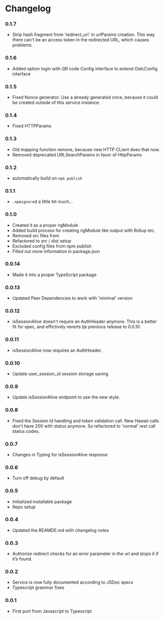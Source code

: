 # Changelog

### 0.1.7

* Strip hash fragment from 'redirect_uri' in urlParams creation. This way there can't be an access token in the redirected URL, which causes problems.

### 0.1.6

* Added option login with QR code Config interface to extend OidcConfig interface

### 0.1.5

* Fixed Nonce generator. Use a already generated once, because it could be created outside of this service instance.

### 0.1.4

* Fixed HTTPParams

### 0.1.3

* Old mapping function remove, because new HTTP CLient does that now.
* Removed deprecated URLSearchParams in favor of HttpParams

### 0.1.2

* automatically build on `npm publish`

### 0.1.1

* `.npmignore`d a little bit much...

### 0.1.0

* Created it as a proper ngModule
* Added build process for creating ngModule like output with Rollup etc.
* Removed src files from 
* Refactored to src / dist setup
* Excluded config files from npm publish
* Filled out more information in package.json

### 0.0.14

* Made it into a proper TypeScript package

### 0.0.13

* Updated Peer Dependencies to work with 'minimal' version

### 0.0.12

* isSessionAlive doesn't require an AuthHeader anymore. This is a better fit for spec, and effictively reverts tje previous release to 0.0.10.

### 0.0.11

* isSessionAlive now requires an AuthHeader.

### 0.0.10

* Update user_session_id session storage saving

### 0.0.9

* Update isSessionAlive endpoint to use the new style.

### 0.0.8

* Fixed the Session Id handling and token validation call. New Hawaii calls don't have 200 with status anymore. So refactored to 'normal' rest call status codes.

### 0.0.7

* Changes in Typing for isSessionAlive response

### 0.0.6

* Turn off debug by default

### 0.0.5

* Initialized installable package
* Repo setup

### 0.0.4

* Updated the REAMDE.md with changelog notes

### 0.0.3

* Authorize redirect checks for an error parameter in the url and stops it if it&rsquo;s found.

### 0.0.2

* Service is now fully documented according to JSDoc specs
* Typescript grammar fixes

### 0.0.1

* First port from Javascript to Typescript
